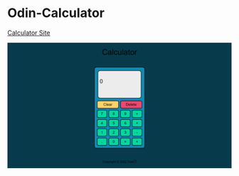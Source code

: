 # Odin-Calculator

[Calculator Site](https://pongpatapee.github.io/Odin-Calculator/)

![Calculator-preview](images/calculator-preview.png)
